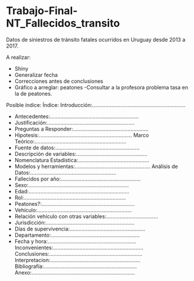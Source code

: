 # Trabajo-Final-NT_Fallecidos_transito
Datos de siniestros de tránsito fatales ocurridos en Uruguay desde 2013 a 2017.

A realizar:

- Shiny
- Generalizar fecha
- Correcciones antes de conclusiones
- Gráfico a arreglar: peatones 
-Consultar a la profesora problema tasa en la de peatones.

Posible índice:
 Índice:
Introducción:...............................................................
 - Antecedentes:............................................................
 - Justificación:...........................................................
 - Preguntas a Responder:...................................................
 - Hipotesis:............................................................... 
Marco Teórico:..............................................................
 - Fuente de datos:.........................................................
 - Descripción de variables:................................................
 - Nomenclatura Estadística:................................................
 - Modelos y herramientas:...................................................
Análisis de Datos:..........................................................
 - Fallecidos por año:......................................................
 - Sexo:.................................................................... 
 - Edad:....................................................................
 - Rol:.....................................................................
 - Peatones?:............................................................... 
 - Vehículo:................................................................
 - Relación vehículo con otras variables:...................................
 - Jurisdicción:............................................................
 - Días de supervivencia:...................................................
 - Departamento:............................................................
 - Fecha y hora:............................................................ 
Inconvenientes:.............................................................
Conclusiones:...............................................................
Interpretacion:.............................................................
Bibliografía:...............................................................
Anexo:......................................................................
